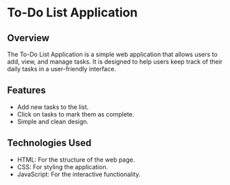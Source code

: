 # To-Do List Application

## Overview
The To-Do List Application is a simple web application that allows users to add, view, and manage tasks. It is designed to help users keep track of their daily tasks in a user-friendly interface.

## Features
- Add new tasks to the list.
- Click on tasks to mark them as complete.
- Simple and clean design.

## Technologies Used
- HTML: For the structure of the web page.
- CSS: For styling the application.
- JavaScript: For the interactive functionality.


